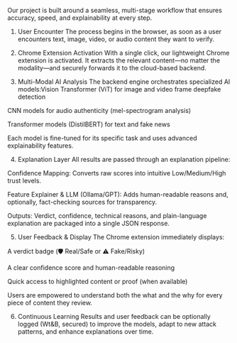 Our project is built around a seamless, multi-stage workflow that ensures accuracy, speed, and explainability at every step.

1. User Encounter
The process begins in the browser, as soon as a user encounters text, image, video, or audio content they want to verify.

2. Chrome Extension Activation
With a single click, our lightweight Chrome extension is activated. It extracts the relevant content—no matter the modality—and securely forwards it to the cloud-based backend.

3. Multi-Modal AI Analysis
The backend engine orchestrates specialized AI models:Vision Transformer (ViT) for image and video frame deepfake detection

CNN models for audio authenticity (mel-spectrogram analysis)

Transformer models (DistilBERT) for text and fake news

Each model is fine-tuned for its specific task and uses advanced explainability features.

4. Explanation Layer
All results are passed through an explanation pipeline:

Confidence Mapping: Converts raw scores into intuitive Low/Medium/High trust levels.

Feature Explainer & LLM (Ollama/GPT): Adds human-readable reasons and, optionally, fact-checking sources for transparency.

Outputs: Verdict, confidence, technical reasons, and plain-language explanation are packaged into a single JSON response.

5. User Feedback & Display
The Chrome extension immediately displays:

A verdict badge (🛡 Real/Safe or ⚠️ Fake/Risky)

A clear confidence score and human-readable reasoning

Quick access to highlighted content or proof (when available)

Users are empowered to understand both the what and the why for every piece of content they review.

6. Continuous Learning
Results and user feedback can be optionally logged (Wt&B, secured) to improve the models, adapt to new attack patterns, and enhance explanations over time.

